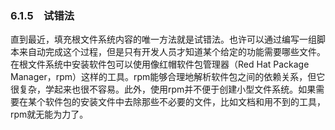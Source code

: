 ### 6.1.5　试错法

直到最近，填充根文件系统内容的唯一方法就是试错法。也许可以通过编写一组脚本来自动完成这个过程，但是只有开发人员才知道某个给定的功能需要哪些文件。在根文件系统中安装软件包可以使用像红帽软件包管理器（Red Hat Package Manager，rpm）这样的工具。rpm能够合理地解析软件包之间的依赖关系，但它很复杂，学起来也很不容易。此外，使用rpm并不便于创建小型文件系统。如果需要在某个软件包的安装文件中去除那些不必要的文件，比如文档和用不到的工具，rpm就无能为力了。

